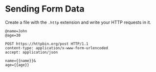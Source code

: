 # Sending Form Data

Create a file with the `.http` extension and write your HTTP requests in it.

```http title="examples.http"
@name=John
@age=30

POST https://httpbin.org/post HTTP/1.1
content-type: application/x-www-form-urlencoded
accept: application/json

name={{name}}&
age={{age}}
```

